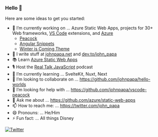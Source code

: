 ### Hello 👋

<!--
**johnpapa/johnpapa** is a ✨ _special_ ✨ repository because its `README.md` (this file) appears on your GitHub profile.
-->

Here are some ideas to get you started:

- 🔭 I’m currently working on ... Azure Static Web Apps, projects for 30+ Web frameworks, [VS Code](https://code.visualstudio.com/?WT.mc_id=javascript-0000-jopapa) extensions, and [Azure](https://docs.microsoft.com/azure?WT.mc_id=javascript-0000-jopapa)
  - [Peacock](https://marketplace.visualstudio.com/items?itemName=johnpapa.vscode-peacock&WT.mc_id=javascript-0000-jopapa)
  - [Angular Snippets](https://marketplace.visualstudio.com/items?itemName=johnpapa.Angular2&WT.mc_id=javascript-0000-jopapa)
  - [Winter is Coming Theme](https://marketplace.visualstudio.com/items?itemName=johnpapa.winteriscoming&WT.mc_id=javascript-0000-jopapa)
- 📝 I write stuff at [johnpapa.net](https://johnpapa.net) and [dev.to/john_papa](https://dev.to/john_papa)
- 📚 Learn [Azure Static Web Apps](https://docs.microsoft.com/learn/modules/publish-app-service-static-web-app-api/?WT.mc_id=javascript-0000-jopapa)
- 🎙 Host the [Real Talk JavaScript](https://realtalkjavascript.simplecast.com/) podcast
- 🌱 I’m currently learning ... SvelteKit, Nuxt, Next
- 👯 I’m looking to collaborate on ... https://github.com/johnpapa/hello-worlds
- 🤔 I’m looking for help with ... https://github.com/johnpapa/vscode-peacock
- 💬 Ask me about ... https://github.com/azure/static-web-apps
- 📫 How to reach me: ... https://twitter.com/john_papa
- 😄 Pronouns: ... He/Him
- ⚡ Fun fact: ... All things Disney

[![Twitter](https://img.shields.io/twitter/url/https/twitter.com/john_papa.svg?style=social&label=Follow%20john_papa)](https://twitter.com/john_papa)
